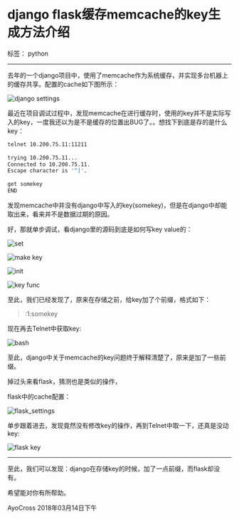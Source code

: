 # django flask缓存memcache的key生成方法介绍

标签： python

---
去年的一个django项目中，使用了memcache作为系统缓存，并实现多台机器上的缓存共享。配置的cache如下图所示：

![django settings](https://raw.githubusercontent.com/AyoCross/usual_pics/master/django%20memcache/settings_cache.png "")

最近在项目调试过程中，发现memcache在进行缓存时，使用的key并不是实际写入的key，一度我还以为是不是缓存的位置出BUG了。。想找下到底是存的是什么key：

```bash
telnet 10.200.75.11:11211
    
trying 10.200.75.11...
Connected to 10.200.75.11.
Escape character is '^]'.
    
get somekey
END
```

    

发现memcache中并没有django中写入的key(somekey)，但是在django中却能取出来，看来并不是数据过期的原因。

好，那就单步调试，看django里的源码到底是如何写key value的：

![set](https://raw.githubusercontent.com/AyoCross/usual_pics/master/django%20memcache/memcache_set.png "")

![make key](https://raw.githubusercontent.com/AyoCross/usual_pics/master/django%20memcache/BaseCache_make_key.png "")

![init](https://raw.githubusercontent.com/AyoCross/usual_pics/master/django%20memcache/BaseCache_init.png "")

![key func](https://raw.githubusercontent.com/AyoCross/usual_pics/master/django%20memcache/BaseCache_key_func.png "")

至此，我们已经发现了，原来在存储之前，给key加了个前缀，格式如下：

>  :1:somekey

现在再去Telnet中获取key:

![bash](https://raw.githubusercontent.com/AyoCross/usual_pics/master/django%20memcache/bash_get.png "")


至此，django中关于memcache的key问题终于解释清楚了，原来是加了一些前缀。

掉过头来看flask，猜测也是类似的操作，

flask中的cache配置：

![flask_settings](https://raw.githubusercontent.com/AyoCross/usual_pics/master/django%20memcache/flask_settings.png "")

单步跟着进去，发现竟然没有修改key的操作，再到Telnet中取一下，还真是没动key:

![flask key](https://raw.githubusercontent.com/AyoCross/usual_pics/master/django%20memcache/flask_key.png "")

---

至此，我们可以发现：django在存储key的时候，加了一点前缀，而flask却没有。

希望能对你有所帮助。



AyoCross
2018年03月14日下午